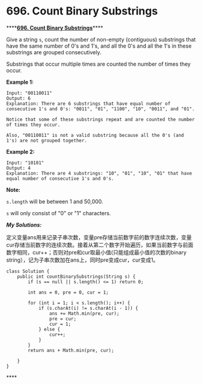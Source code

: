 # 696. Count Binary Substrings

\*\*\*\*[**696. Count Binary Substrings**](https://leetcode.com/problems/count-binary-substrings/)\*\*\*\*

Give a string `s`, count the number of non-empty \(contiguous\) substrings that have the same number of 0's and 1's, and all the 0's and all the 1's in these substrings are grouped consecutively.

Substrings that occur multiple times are counted the number of times they occur.

**Example 1:**

```text
Input: "00110011"
Output: 6
Explanation: There are 6 substrings that have equal number of consecutive 1's and 0's: "0011", "01", "1100", "10", "0011", and "01".

Notice that some of these substrings repeat and are counted the number of times they occur.

Also, "00110011" is not a valid substring because all the 0's (and 1's) are not grouped together.
```

**Example 2:**

```text
Input: "10101"
Output: 4
Explanation: There are 4 substrings: "10", "01", "10", "01" that have equal number of consecutive 1's and 0's.
```

**Note:**

`s.length` will be between 1 and 50,000.

`s` will only consist of "0" or "1" characters.

_**My Solutions:**_

定义变量ans用来记录子串次数，变量pre存储当前数字前的数字连续次数，变量cur存储当前数字的连续次数。接着从第二个数字开始遍历，如果当前数字与前面数字相同，cur++；否则对pre和cur取最小值\(只能组成最小值的次数的binary string），记为子串次数加在ans上，同时pre变成cur，cur变成1。

```text
class Solution {
    public int countBinarySubstrings(String s) {
        if (s == null || s.length() <= 1) return 0;
        
        int ans = 0, pre = 0, cur = 1;
        
        for (int i = 1; i < s.length(); i++) {
            if (s.charAt(i) != s.charAt(i - 1)) {
                ans += Math.min(pre, cur);
                pre = cur;
                cur = 1;
            } else {
                cur++;
            }
        }
        return ans + Math.min(pre, cur);
    
    }
}
```

\*\*\*\*

